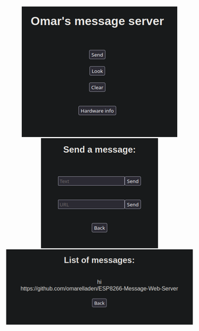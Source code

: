 
<p align="center" width="100%">
<img src="imgs/home.png">
<br>
<img src="imgs/form.png">
<br>
<img src="imgs/look.png">
</p>


